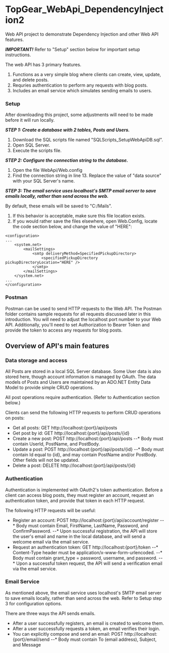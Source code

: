 # TopGear_WebApi_DependencyInjection2
Web API project to demonstrate Dependency Injection and other Web API features.

***IMPORTANT!*** Refer to "Setup" section below for important setup instructions.

The web API has 3 primary features.
1. Functions as a very simple blog where clients can create, view, update, and delete posts.
2. Requries authentication to perform any requests with blog posts.
3. Includes an email service which simulates sending emails to users.

### Setup

After downloading this project, some adjustments will need to be made before it will run locally.

***STEP 1: Create a database with 2 tables, Posts and Users.***
1. Download the SQL scripts file named "SQLScripts_SetupWebApiDB.sql".
2. Open SQL Server.
3. Execute the scripts file.

***STEP 2: Configure the connection string to the database.***
1. Open the file WebApi/Web.config
2. Find the connection string in line 13. Replace the value of "data source" with your SQL Server's name.

***STEP 3: The email service uses localhost's SMTP email server to save emails locally, rather than send across the web.***

By default, these emails will be saved to "C:/Mails".
1. If this behavior is acceptable, make sure this file location exists.
2. If you would rather save the files elsewhere, open Web.Config, locate the code section below, and change the value of "HERE":
```
<configuration>
...
    <system.net>
        <mailSettings>
            <smtp deliveryMethod=SpecifiedPickupDirectory>
                <specifiedPickupDirectory pickupDirectoryLocation="HERE" />
            </smtp>
        </mailSettings>
    </system.net>
...
</configuration>
```

### Postman

Postman can be used to send HTTP requests to the Web API. The Postman folder contains sample requests for all requests discussed later in this introduction. 
You will need to adjust the localhost port number to your Web API. Additionally, you'll need to set Authorization to Bearer Token and provide the token to access any requests for blog posts.

## Overview of API's main features

### Data storage and access

All Posts are stored in a local SQL Server database. Some User data is also stored here, though account information is managed by OAuth.
The data models of Posts and Users are maintained by an ADO.NET Entity Data Model to provide simple CRUD operations.

All post operations require authentication. (Refer to Authentication section below.)

Clients can send the following HTTP requests to perform CRUD operations on posts:
* Get all posts: GET http://localhost:{port}/api/posts
* Get post by id: GET http://localhost:{port}/api/posts/{id}
* Create a new post: POST http://localhost:{port}/api/posts
--* Body must contain UserId, PostName, and PostBody.
* Update a post: POST http://localhost:{port}/api/posts/{id}
--* Body must contain Id equal to {id}, and may contain PostName and/or PostBody. Other fields will not be updated.
* Delete a post: DELETE http://localhost:{port}/api/posts/{id}

### Authentication

Authentication is implemented with OAuth2's token authentication. Before a client can access blog posts, they must register an account, request an authentication token, and provide that token in each HTTP request.

The following HTTP requests will be useful:
* Register an account: POST http://localhost:{port}/api/account/register
--* Body must contain Email, FirstName, LastName, Password, and ConfirmPassword.
--* Upon successful registration, the API will store the user's email and name in the local database, and will send a welcome email via the email service.
* Request an authentication token: GET http://localhost:{port}/token
--* Content-Type header must be application/x-www-form-urlencoded.
--* Body must contain grant_type = password, username, and password.
--* Upon a successful token request, the API will send a verification email via the email service.

### Email Service

As mentioned above, the email service uses localhost's SMTP email server to save emails locally, rather than send across the web. Refer to Setup step 3 for configuration options.

There are three ways the API sends emails.

* After a user successfully registers, an email is created to welcome them.
* After a user successfully requests a token, an email verifies their login.
* You can explicitly compose and send an email: POST http://localhost:{port}/email/send
--* Body must contain To (email address), Subject, and Message
